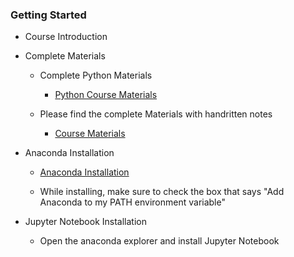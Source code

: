 ### Getting Started

- Course Introduction
- Complete Materials

     - Complete Python Materials

        - [Python Course Materials](https://github.com/krishnaik06/Complete-Python-Bootcamp)

    - Please find the complete Materials with handritten notes

        - [Course Materials](https://github.com/krishnaik06/Complete-Data-Science-With-Machine-Learning-And-NLP-2024)

- Anaconda Installation

    - [Anaconda Installation](https://www.anaconda.com/products/individual)

    - While installing, make sure to check the box that says "Add Anaconda to my PATH environment variable"

- Jupyter Notebook Installation

    - Open the anaconda explorer and install Jupyter Notebook

    
